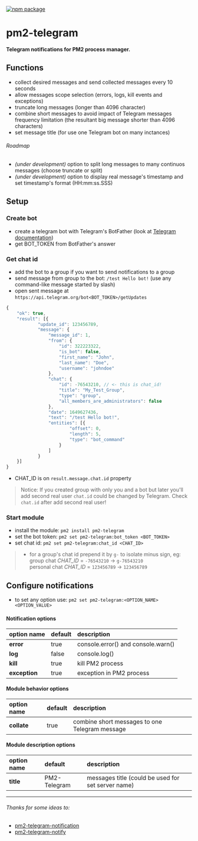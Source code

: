 [![npm package](https://img.shields.io/npm/v/pm2-telegram?logo=npm&style=flat-square)](https://www.npmjs.com/package/pm2-telegram)

# pm2-telegram

**Telegram notifications for PM2 process manager.**

## Functions

* collect desired messages and send collected messages every 10 seconds
* allow messages scope selection (errors, logs, kill events and exceptions)
* truncate long messages (longer than 4096 character)
* combine short messages to avoid impact of Telegram messages frequency limitation (the resultant big message shorter than 4096 characters)
* set message title (for use one Telegram bot on many inctances)

###### Roadmap

* *(under development)* option to split long messages to many continuos messages (choose truncate or split)
* *(under development)* option to display real message's timestamp and set timestamp's format (HH:mm:ss.SSS)

## Setup

### Create bot

* create a telegram bot with Telegram's BotFather (look at [Telegram documentation](https://core.telegram.org/bots#creating-a-new-bot))
* get BOT_TOKEN from BotFather's answer

### Get chat id

* add the bot to a group if you want to send notifications to a group
* send message from group to the bot: `/test Hello bot!` (use any command-like message started by slash)
* open sent message at `https://api.telegram.org/bot<BOT_TOKEN>/getUpdates`

```javascript
{
    "ok": true,
    "result": [{
            "update_id": 123456789,
            "message": {
                "message_id": 1,
                "from": {
                    "id": 322223322,
                    "is_bot": false,
                    "first_name": "John",
                    "last_name": "Doe",
                    "username": "johndoe"
                },
                "chat": {
                    "id": -76543210, // <- this is chat_id!
                    "title": "My_Test_Group",
                    "type": "group",
                    "all_members_are_administrators": false
                },
                "date": 1649627436,
                "text": "/test Hello bot!",
                "entities": [{
                        "offset": 0,
                        "length": 5,
                        "type": "bot_command"
                    }
                ]
            }
    }]
}
```

* CHAT_ID is on `result.message.chat.id` property

> Notice: If you created group with only you and a bot but later you'll add second real user `chat.id` could be changed by Telegram. Check `chat.id` after add second real user!

### Start module

* install the module: `pm2 install pm2-telegram`
* set the bot token: `pm2 set pm2-telegram:bot_token <BOT_TOKEN>`
* set chat id: `pm2 set pm2-telegram:chat_id <CHAT_ID>`

> - for a group's chat id prepend it by `g-` to isolate minus sign, eg:
>   <br>group chat _CHAT_ID_ = `-76543210` -> `g-76543210`
>   <br>personal chat _CHAT_ID_ = `123456789` -> `123456789`

## Configure notifications

* to set any option use: `pm2 set pm2-telegram:<OPTION_NAME> <OPTION_VALUE>`

#### Notification options


| option name   | default | description                        |
| :------------ | :------ | :--------------------------------- |
| **error**     | true    | console.error() and console.warn() |
| **log**       | false   | console.log()                      |
| **kill**      | true    | kill PM2 process                   |
| **exception** | true    | exception in PM2 process           |

#### Module behavior options

| option name | default | description                                    |
| :-----------| :------ | :----------------------------------------------|
| **collate** | true    | combine short messages to one Telegram message |

#### Module description options

| option name | default      | description                                        |
| :---------- | :----------- | :------------------------------------------------- |
| **title**   | PM2-Telegram | messages title (could be used for set server name) |



---

###### Thanks for some ideas to:

* [pm2-telegram-notification](https://github.com/shubhroshekhar/pm2-telegram-notification)
* [pm2-telegram-notify](https://github.com/korolyov88/pm2-telegram-notify)
  

